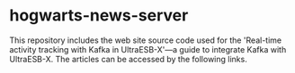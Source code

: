# hogwarts-news-server
This repository includes the web site source code used for the 'Real-time activity tracking with Kafka in UltraESB-X'—a guide to integrate Kafka with UltraESB-X. The articles can be accessed by the following links.
